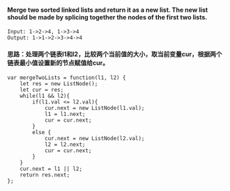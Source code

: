 #### Merge two sorted linked lists and return it as a new list. The new list should be made by splicing together the nodes of the first two lists.

```
Input: 1->2->4, 1->3->4
Output: 1->1->2->3->4->4
```
#### 思路：处理两个链表l1和l2，比较两个当前值的大小，取当前变量cur，根据两个链表最小值设置新的节点赋值给cur。

```
var mergeTwoLists = function(l1, l2) {
    let res = new ListNode();
    let cur = res;
    while(l1 && l2){
        if(l1.val <= l2.val){
            cur.next = new ListNode(l1.val);
            l1 = l1.next;
            cur = cur.next;
        }
        else {
            cur.next = new ListNode(l2.val);
            l2 = l2.next;
            cur = cur.next;
        }
    }
    cur.next = l1 || l2;
    return res.next;
};
```


